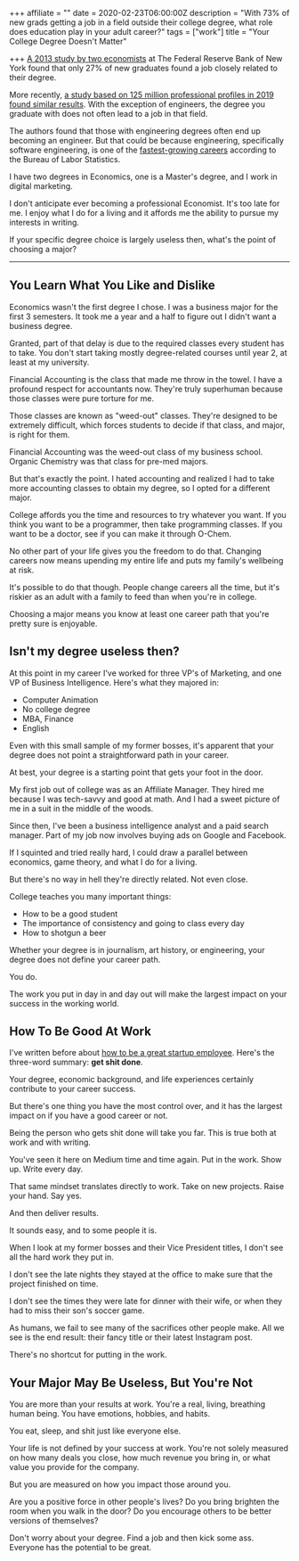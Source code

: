 +++
affiliate = ""
date = 2020-02-23T06:00:00Z
description = "With 73% of new grads getting a job in a field outside their college degree, what role does education play in your adult career?"
tags = ["work"]
title = "Your College Degree Doesn't Matter"

+++
[A 2013 study by two economists](https://www.washingtonpost.com/news/wonk/wp/2013/05/20/only-27-percent-of-college-grads-have-a-job-related-to-their-major/) at The Federal Reserve Bank of New York found that only 27% of new graduates found a job closely related to their degree.

More recently, [a study based on 125 million professional profiles in 2019 found similar results](https://www.economicmodeling.com/degrees-at-work/). With the exception of engineers, the degree you graduate with does not often lead to a job in that field.

The authors found that those with engineering degrees often end up becoming an engineer. But that could be because engineering, specifically software engineering, is one of the [fastest-growing careers](https://www.cnbc.com/2019/03/06/here-are-the-20-fastest-growing-jobs-and-how-much-they-pay.html) according to the Bureau of Labor Statistics.

I have two degrees in Economics, one is a Master's degree, and I work in digital marketing.

I don't anticipate ever becoming a professional Economist. It's too late for me. I enjoy what I do for a living and it affords me the ability to pursue my interests in writing.

If your specific degree choice is largely useless then, what's the point of choosing a major?

***

## You Learn What You Like and Dislike

Economics wasn't the first degree I chose. I was a business major for the first 3 semesters. It took me a year and a half to figure out I didn't want a business degree.

Granted, part of that delay is due to the required classes every student has to take. You don't start taking mostly degree-related courses until year 2, at least at my university.

Financial Accounting is the class that made me throw in the towel. I have a profound respect for accountants now. They're truly superhuman because those classes were pure torture for me.

Those classes are known as "weed-out" classes. They're designed to be extremely difficult, which forces students to decide if that class, and major, is right for them.

Financial Accounting was the weed-out class of my business school. Organic Chemistry was that class for pre-med majors.

But that's exactly the point. I hated accounting and realized I had to take more accounting classes to obtain my degree, so I opted for a different major.

College affords you the time and resources to try whatever you want. If you think you want to be a programmer, then take programming classes. If you want to be a doctor, see if you can make it through O-Chem.

No other part of your life gives you the freedom to do that. Changing careers now means upending my entire life and puts my family's wellbeing at risk.

It's possible to do that though. People change careers all the time, but it's riskier as an adult with a family to feed than when you're in college.

Choosing a major means you know at least one career path that you're pretty sure is enjoyable.

## Isn't my degree useless then?

At this point in my career I've worked for three VP's of Marketing, and one VP of Business Intelligence. Here's what they majored in:

* Computer Animation
* No college degree
* MBA, Finance
* English

Even with this small sample of my former bosses, it's apparent that your degree does not point a straightforward path in your career.

At best, your degree is a starting point that gets your foot in the door.

My first job out of college was as an Affiliate Manager. They hired me because I was tech-savvy and good at math. And I had a sweet picture of me in a suit in the middle of the woods.

Since then, I've been a business intelligence analyst and a paid search manager. Part of my job now involves buying ads on Google and Facebook.

If I squinted and tried really hard, I could draw a parallel between economics, game theory, and what I do for a living.

But there's no way in hell they're directly related. Not even close.

College teaches you many important things:

* How to be a good student
* The importance of consistency and going to class every day
* How to shotgun a beer

Whether your degree is in journalism, art history, or engineering, your degree does not define your career path.

You do.

The work you put in day in and day out will make the largest impact on your success in the working world.

## How To Be Good At Work

I've written before about [how to be a great startup employee](https://nicklafferty.com/blog/how-to-be-a-great-start-up-employee/). Here's the three-word summary: **get shit done**.

Your degree, economic background, and life experiences certainly contribute to your career success.

But there's one thing you have the most control over, and it has the largest impact on if you have a good career or not.

Being the person who gets shit done will take you far. This is true both at work and with writing.

You've seen it here on Medium time and time again. Put in the work. Show up. Write every day.

That same mindset translates directly to work. Take on new projects. Raise your hand. Say yes.

And then deliver results.

It sounds easy, and to some people it is.

When I look at my former bosses and their Vice President titles, I don't see all the hard work they put in.

I don't see the late nights they stayed at the office to make sure that the project finished on time.

I don't see the times they were late for dinner with their wife, or when they had to miss their son's soccer game.

As humans, we fail to see many of the sacrifices other people make. All we see is the end result: their fancy title or their latest Instagram post.

There's no shortcut for putting in the work.

## Your Major May Be Useless, But You're Not

You are more than your results at work. You're a real, living, breathing human being. You have emotions, hobbies, and habits.

You eat, sleep, and shit just like everyone else.

Your life is not defined by your success at work. You're not solely measured on how many deals you close, how much revenue you bring in, or what value you provide for the company.

But you are measured on how you impact those around you.

Are you a positive force in other people's lives? Do you bring brighten the room when you walk in the door? Do you encourage others to be better versions of themselves?

Don't worry about your degree. Find a job and then kick some ass. Everyone has the potential to be great.